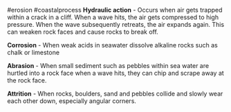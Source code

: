 #erosion #coastalprocess
**Hydraulic action** - Occurs when air gets trapped within a crack in a cliff. When a wave hits, the air gets compressed to high pressure. When the wave subsequently retreats, the air expands again. This can weaken rock faces and cause rocks to break off.

**Corrosion** - When weak acids in seawater dissolve alkaline rocks such as chalk or limestone

**Abrasion** - When small sediment such as pebbles within sea water are hurtled into a rock face when a wave hits, they can chip and scrape away at the rock face.

**Attrition** - When rocks, boulders, sand and pebbles collide and slowly wear each other down, especially angular corners.